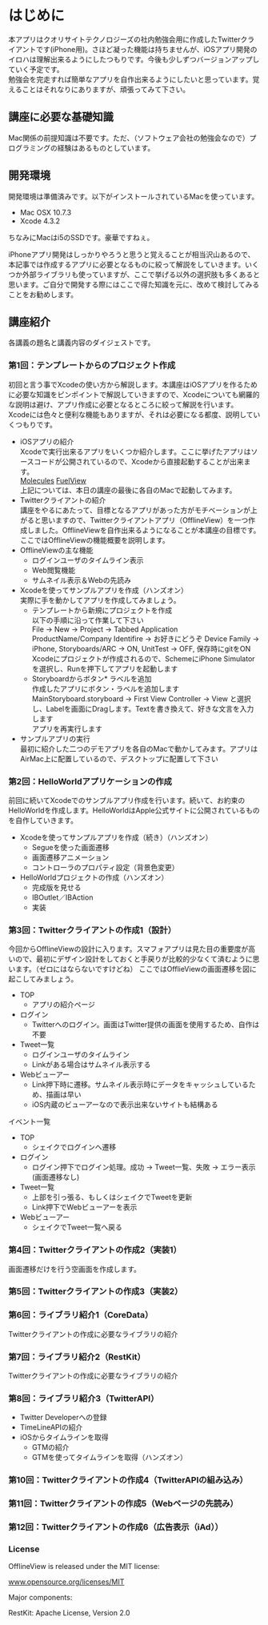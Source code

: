 はじめに
================
本アプリはクオリサイトテクノロジーズの社内勉強会用に作成したTwitterクライアントです(iPhone用)。さほど凝った機能は持ちませんが、iOSアプリ開発のイロハは理解出来るようにしたつもりです。今後も少しずつバージョンアップしていく予定です。   
勉強会を完走すれば簡単なアプリを自作出来るようにしたいと思っています。覚えることはそれなりにありますが、頑張ってみて下さい。

講座に必要な基礎知識
----------------
Mac関係の前提知識は不要です。ただ、（ソフトウェア会社の勉強会なので）プログラミングの経験はあるものとしています。

開発環境
----------------
開発環境は準備済みです。以下がインストールされているMacを使っています。
  * Mac OSX 10.7.3
  * Xcode 4.3.2

ちなみにMacはi5のSSDです。豪華ですねぇ。  

iPhoneアプリ開発はしっかりやろうと思うと覚えることが相当沢山あるので、本記事では作成するアプリに必要となるものに絞って解説をしていきます。いくつか外部ライブラリも使っていますが、ここで挙げる以外の選択肢も多くあると思います。ご自分で開発する際にはここで得た知識を元に、改めて検討してみることをお勧めします。  

講座紹介
----------------
各講義の題名と講義内容のダイジェストです。

### 第1回：テンプレートからのプロジェクト作成
初回と言う事でXcodeの使い方から解説します。本講座はiOSアプリを作るために必要な知識をピンポイントで解説していきますので、Xcodeについても網羅的な説明は避け、アプリ作成に必要となるところに絞って解説を行います。  
Xcodeには色々と便利な機能もありますが、それは必要になる都度、説明していくつもりです。

* iOSアプリの紹介  
  Xcodeで実行出来るアプリをいくつか紹介します。ここに挙げたアプリはソースコードが公開されているので、Xcodeから直接起動することが出来ます。  
  [Molecules](http://www.sunsetlakesoftware.com/molecules) [FuelView](http://cocoawithlove.com/2011/06/process-of-writing-ios-application.html)  
  上記については、本日の講座の最後に各自のMacで起動してみます。
* Twitterクライアントの紹介  
  講座をやるにあたって、目標となるアプリがあった方がモチベーションが上がると思いますので、Twitterクライアントアプリ（OfflineView）を一つ作成しました。OfflineViewを自作出来るようになることが本講座の目標です。
  ここではOfflineViewの機能概要を説明します。
* OfflineViewの主な機能
  * ログインユーザのタイムライン表示
  * Web閲覧機能
  * サムネイル表示＆Webの先読み
* Xcodeを使ってサンプルアプリを作成（ハンズオン）  
  実際に手を動かしてアプリを作成してみましょう。
  * テンプレートから新規にプロジェクトを作成  
  以下の手順に沿って作業して下さい  
  File -> New -> Project -> Tabbed Application  
  ProductName/Company Identifire -> お好きにどうぞ
  Device Family -> iPhone, Storyboards/ARC -> ON, UnitTest -> OFF, 保存時にgitをON  
  Xcodeにプロジェクトが作成されるので、SchemeにiPhone Simulatorを選択し、Runを押下してアプリを起動します
  * Storyboardからボタン* ラベルを追加  
  作成したアプリにボタン・ラベルを追加します  
  MainStoryboard.storyboard -> First View Controller -> View と選択し、Labelを画面にDragします。Textを書き換えて、好きな文言を入力します  
  アプリを再実行します
* サンプルアプリの実行  
  最初に紹介した二つのデモアプリを各自のMacで動かしてみます。アプリはAirMac上に配置しているので、デスクトップに配置して下さい

### 第2回：HelloWorldアプリケーションの作成  
前回に続いてXcodeでのサンプルアプリ作成を行います。続いて、お約束のHelloWorldを作成します。HelloWorldはApple公式サイトに公開されているものを自作していきます。
* Xcodeを使ってサンプルアプリを作成（続き）（ハンズオン）
  * Segueを使った画面遷移
  * 画面遷移アニメーション
  * コントローラのプロパティ設定（背景色変更）
* HelloWorldプロジェクトの作成（ハンズオン）
  * 完成版を見せる
  * IBOutlet／IBAction
  * 実装

### 第3回：Twitterクライアントの作成1（設計）
今回からOfflineViewの設計に入ります。スマフォアプリは見た目の重要度が高いので、最初にデザイン設計をしておくと手戻りが比較的少なくて済むように思います。（ゼロにはならないですけどね）
ここではOfflieViewの画面遷移を図に起こしてみましょう。
* TOP
  * アプリの紹介ページ
* ログイン
  * Twitterへのログイン。画面はTwitter提供の画面を使用するため、自作は不要
* Tweet一覧
  * ログインユーザのタイムライン
  * Linkがある場合はサムネイル表示する
* Webビューアー
  * Link押下時に遷移。サムネイル表示時にデータをキャッシュしているため、描画は早い
  * iOS内蔵のビューアーなので表示出来ないサイトも結構ある

イベント一覧
* TOP
  * シェイクでログインへ遷移
* ログイン
  * ログイン押下でログイン処理。成功 -> Tweet一覧、失敗 -> エラー表示(画面遷移なし)
* Tweet一覧
  * 上部を引っ張る、もしくはシェイクでTweetを更新
  * Link押下でWebビューアーを表示
* Webビューアー
  * シェイクでTweet一覧へ戻る

### 第4回：Twitterクライアントの作成2（実装1）
画面遷移だけを行う空画面を作成します。

### 第5回：Twitterクライアントの作成3（実装2）

### 第6回：ライブラリ紹介1（CoreData）
Twitterクライアントの作成に必要なライブラリの紹介

### 第7回：ライブラリ紹介2（RestKit）
Twitterクライアントの作成に必要なライブラリの紹介

### 第8回：ライブラリ紹介3（TwitterAPI）
* Twitter Developerへの登録
* TimeLineAPIの紹介
* iOSからタイムラインを取得
  * GTMの紹介
  * GTMを使ってタイムラインを取得（ハンズオン）

### 第10回：Twitterクライアントの作成4（TwitterAPIの組み込み）

### 第11回：Twitterクライアントの作成5（Webページの先読み）

### 第12回：Twitterクライアントの作成6（広告表示（iAd））

### License
OfflineView is released under the MIT license:

www.opensource.org/licenses/MIT

Major components:

RestKit:  Apache License, Version 2.0